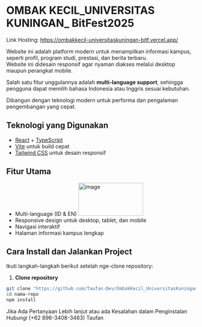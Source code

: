 # OMBAK KECIL_UNIVERSITAS KUNINGAN_ BitFest2025

Link Hosting: https://ombakkecil-universitaskuningan-bitf.vercel.app/

Website ini adalah platform modern untuk menampilkan informasi kampus, seperti profil, program studi, prestasi, dan berita terbaru.  
Website ini didesain responsif agar nyaman diakses melalui desktop maupun perangkat mobile.

Salah satu fitur unggulannya adalah **multi-language support**, sehingga pengguna dapat memilih bahasa Indonesia atau Inggris sesuai kebutuhan.

Dibangun dengan teknologi modern untuk performa dan pengalaman pengembangan yang cepat.

## Teknologi yang Digunakan

- [React](https://reactjs.org/) + [TypeScript](https://www.typescriptlang.org/)
- [Vite](https://vitejs.dev/) untuk build cepat
- [Tailwind CSS](https://tailwindcss.com/) untuk desain responsif

## Fitur Utama

- Multi-language (ID & EN)
  <img width="172" height="88" alt="image" src="https://github.com/user-attachments/assets/c9a90774-2e67-41a3-8109-b08ff0e489ec" />
- Responsive design untuk desktop, tablet, dan mobile
- Navigasi interaktif
- Halaman informasi kampus lengkap

## Cara Install dan Jalankan Project

Ikuti langkah-langkah berikut setelah nge-clone repository:

1. **Clone repository**

```bash
git clone "https://github.com/Taufan-Dev/OmbakKecil_UniversitasKuningan_BitFest2025.git"
cd nama-repo
npm install
```


Jika Ada Pertanyaan Lebih lanjut atau ada Kesalahan dalam Penginstalan Hubungi (+62 896-3408-3483) Taufan

